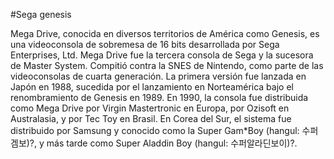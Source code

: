 #Sega genesis

Mega Drive, conocida en diversos territorios de América como Genesis, es una videoconsola de sobremesa de 16 bits desarrollada por Sega Enterprises, Ltd. Mega Drive fue la tercera consola de Sega y la sucesora de Master System. Compitió contra la SNES de Nintendo, como parte de las videoconsolas de cuarta generación. La primera versión fue lanzada en Japón en 1988, sucedida por el lanzamiento en Norteamérica bajo el renombramiento de Genesis en 1989. En 1990, la consola fue distribuida como Mega Drive por Virgin Mastertronic en Europa, por Ozisoft en Australasia, y por Tec Toy en Brasil. En Corea del Sur, el sistema fue distribuido por Samsung y conocido como la Super Gam*Boy (hangul: 수퍼겜보)?, y más tarde como Super Aladdin Boy (hangul: 수퍼알라딘보이)?.
